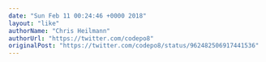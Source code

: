 ```yaml
---
date: "Sun Feb 11 00:24:46 +0000 2018"
layout: "like"
authorName: "Chris Heilmann"
authorUrl: "https://twitter.com/codepo8"
originalPost: "https://twitter.com/codepo8/status/962482506917441536"
---
```

